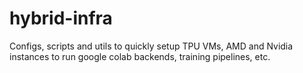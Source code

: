 # hybrid-infra
Configs, scripts and utils to quickly setup TPU VMs, AMD and Nvidia instances to run google colab backends, training pipelines, etc.
